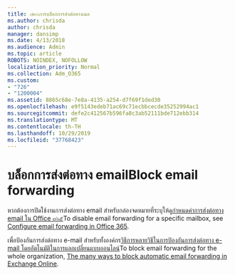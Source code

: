 ```yaml
---
title: ๗๒๖การบล็อกการส่งต่อทางเมล
ms.author: chrisda
author: chrisda
manager: dansimp
ms.date: 4/13/2018
ms.audience: Admin
ms.topic: article
ROBOTS: NOINDEX, NOFOLLOW
localization_priority: Normal
ms.collection: Adm_O365
ms.custom:
- "726"
- "1200004"
ms.assetid: 8865c68e-7e8a-4135-a254-d7f69f1ded30
ms.openlocfilehash: e9f5143edeb71ac69c71ecbbcecde35252994ac1
ms.sourcegitcommit: defe2c412567b596fa8c3ab52111bde712ebb314
ms.translationtype: MT
ms.contentlocale: th-TH
ms.lasthandoff: 10/29/2019
ms.locfileid: "37768423"
---
```

# <a name="block-email-forwarding"></a><span data-ttu-id="bdc54-102">บล็อกการส่งต่อทาง email</span><span class="sxs-lookup"><span data-stu-id="bdc54-102">Block email forwarding</span></span>

<span data-ttu-id="bdc54-103">หากต้องการปิดใช้งานการส่งต่อทาง email สำหรับกล่องจดหมายที่ระบุให้ดู[กำหนดค่าการส่งต่อทาง email ใน Office ๓๖๕](https://docs.microsoft.com/office365/admin/email/configure-email-forwarding)</span><span class="sxs-lookup"><span data-stu-id="bdc54-103">To disable email forwarding for a specific mailbox, see [Configure email forwarding in Office 365](https://docs.microsoft.com/office365/admin/email/configure-email-forwarding).</span></span>

<span data-ttu-id="bdc54-104">เพื่อป้องกันการส่งต่อทาง e-mail สำหรับทั้งองค์กร[วิธีการหลายวิธีในการป้องกันการส่งต่อทาง e-mail โดยอัตโนมัติในการแลกเปลี่ยนแบบออนไลน์](https://blogs.technet.microsoft.com/exchange/2017/12/22/the-many-ways-to-block-automatic-email-forwarding-in-exchange-online/)</span><span class="sxs-lookup"><span data-stu-id="bdc54-104">To block email forwarding for the whole organization, [The many ways to block automatic email forwarding in Exchange Online](https://blogs.technet.microsoft.com/exchange/2017/12/22/the-many-ways-to-block-automatic-email-forwarding-in-exchange-online/).</span></span>
